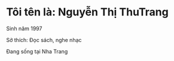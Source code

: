 <!DOCTYPE html>
<html>
<head>
<title> Gioi thieu ban than</title>
</head>
<body>

<h1> Tôi tên là: Nguyễn Thị ThuTrang</h1>
<p> Sinh năm 1997 </p>
<p> Sở thích: Đọc sách, nghe nhạc </p>
<p> Đang sống tại Nha Trang </p>
</body>
</html>


